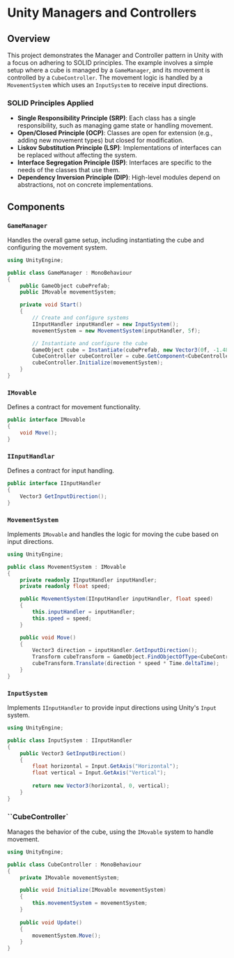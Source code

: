 # Unity Managers and Controllers

## Overview

This project demonstrates the Manager and Controller pattern in Unity with a focus on adhering to SOLID principles. The example involves a simple setup where a cube is managed by a `GameManager`, and its movement is controlled by a `CubeController`. The movement logic is handled by a `MovementSystem` which uses an `InputSystem` to receive input directions.

### SOLID Principles Applied
- **Single Responsibility Principle (SRP)**: Each class has a single responsibility, such as managing game state or handling movement.
- **Open/Closed Principle (OCP)**: Classes are open for extension (e.g., adding new movement types) but closed for modification.
- **Liskov Substitution Principle (LSP)**: Implementations of interfaces can be replaced without affecting the system.
- **Interface Segregation Principle (ISP)**: Interfaces are specific to the needs of the classes that use them.
- **Dependency Inversion Principle (DIP)**: High-level modules depend on abstractions, not on concrete implementations.

## Components

### `GameManager`
Handles the overall game setup, including instantiating the cube and configuring the movement system.

```csharp
using UnityEngine;

public class GameManager : MonoBehaviour
{
    public GameObject cubePrefab;
    public IMovable movementSystem;

    private void Start()
    {
        // Create and configure systems
        IInputHandler inputHandler = new InputSystem();
        movementSystem = new MovementSystem(inputHandler, 5f);

        // Instantiate and configure the cube
        GameObject cube = Instantiate(cubePrefab, new Vector3(0f, -1.48f, 0f), Quaternion.identity);
        CubeController cubeController = cube.GetComponent<CubeController>();
        cubeController.Initialize(movementSystem);
    }
}
```

### `IMovable`
Defines a contract for movement functionality.

```csharp
public interface IMovable 
{
    void Move();
}
```

### `IInputHandlar`
Defines a contract for input handling.

```csharp
public interface IInputHandler 
{
    Vector3 GetInputDirection();
}
```

### `MovementSystem`
Implements `IMovable` and handles the logic for moving the cube based on input directions.

```csharp
using UnityEngine;

public class MovementSystem : IMovable
{
    private readonly IInputHandler inputHandler;
    private readonly float speed;

    public MovementSystem(IInputHandler inputHandler, float speed)
    {
        this.inputHandler = inputHandler;
        this.speed = speed;
    }

    public void Move()
    {
        Vector3 direction = inputHandler.GetInputDirection();
        Transform cubeTransform = GameObject.FindObjectOfType<CubeController>().transform;
        cubeTransform.Translate(direction * speed * Time.deltaTime);
    }
}
```

### `InputSystem`
Implements `IInputHandler` to provide input directions using Unity's `Input` system.

```csharp
using UnityEngine;

public class InputSystem : IInputHandler
{
    public Vector3 GetInputDirection()
    {
        float horizontal = Input.GetAxis("Horizontal");
        float vertical = Input.GetAxis("Vertical");
        
        return new Vector3(horizontal, 0, vertical);
    }
}
```

### ``CubeController`
Manages the behavior of the cube, using the `IMovable` system to handle movement.

```csharp
using UnityEngine;

public class CubeController : MonoBehaviour
{
    private IMovable movementSystem;

    public void Initialize(IMovable movementSystem)
    {
        this.movementSystem = movementSystem;
    }
    
    public void Update()
    {
        movementSystem.Move();
    }
}
```


